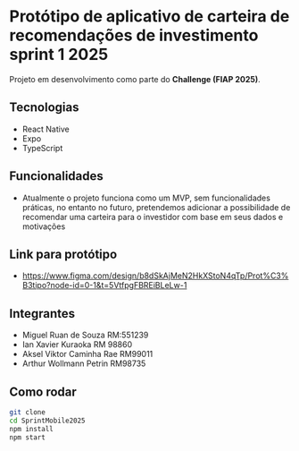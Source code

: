 # Protótipo de aplicativo de carteira de recomendações de investimento sprint 1 2025

Projeto em desenvolvimento como parte do **Challenge (FIAP 2025)**.

## Tecnologias
- React Native
- Expo
- TypeScript

## Funcionalidades
- Atualmente o projeto funciona como um MVP, sem funcionalidades práticas, no entanto no futuro, pretendemos adicionar a possibilidade de recomendar uma carteira para o investidor com base em seus dados e motivações

## Link para protótipo
- https://www.figma.com/design/b8dSkAjMeN2HkXStoN4qTp/Prot%C3%B3tipo?node-id=0-1&t=5VtfpgFBREiBLeLw-1

## Integrantes

- Miguel Ruan de Souza RM:551239
- Ian Xavier Kuraoka RM 98860
- Aksel Viktor Caminha Rae RM99011
- Arthur Wollmann Petrin RM98735


## Como rodar
```bash
git clone 
cd SprintMobile2025
npm install
npm start